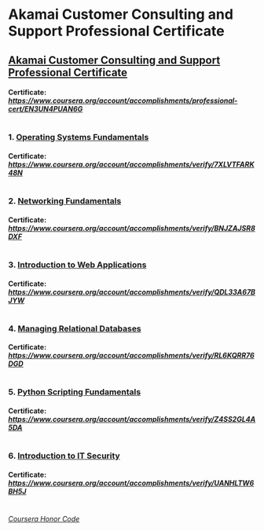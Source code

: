 # Akamai Customer Consulting and Support Professional Certificate


## [Akamai Customer Consulting and Support Professional Certificate](https://www.coursera.org/professional-certificates/akamai-customer-consulting-and-support)
####    **Certificate:** _https://www.coursera.org/account/accomplishments/professional-cert/EN3UN4PUAN6G_
#

### 1. [Operating Systems Fundamentals](https://www.coursera.org/learn/akamai-operating-systems?specialization=akamai-customer-consulting-and-support)

####    **Certificate:** _https://www.coursera.org/account/accomplishments/verify/7XLVTFARK48N_
#

### 2. [Networking Fundamentals](https://www.coursera.org/learn/akamai-networking?specialization=akamai-customer-consulting-and-support)

####    **Certificate:** _https://www.coursera.org/account/accomplishments/verify/BNJZAJSR8DXF_
#

### 3. [Introduction to Web Applications](https://www.coursera.org/learn/akamai-web-apps?specialization=akamai-customer-consulting-and-support)

####    **Certificate:** _https://www.coursera.org/account/accomplishments/verify/QDL33A67BJYW_
#

### 4. [Managing Relational Databases](https://www.coursera.org/learn/akamai-databases?specialization=akamai-customer-consulting-and-support)

####    **Certificate:** _https://www.coursera.org/account/accomplishments/verify/RL6KQRR76DGD_
#

### 5. [Python Scripting Fundamentals](https://www.coursera.org/learn/akamai-programming?specialization=akamai-customer-consulting-and-support)

####    **Certificate:** _https://www.coursera.org/account/accomplishments/verify/Z4SS2GL4A5DA_
#

### 6. [Introduction to IT Security](https://www.coursera.org/learn/akamai-security?specialization=akamai-customer-consulting-and-support)

####    **Certificate:** _https://www.coursera.org/account/accomplishments/verify/UANHLTW6BH5J_
#



[*Coursera Honor Code*](https://www.coursera.support/s/article/209818863-Coursera-Honor-Code?language=en_US)
